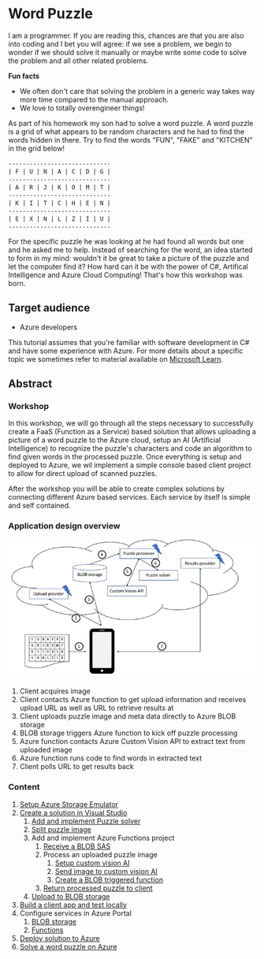 # Word Puzzle

I am a programmer. If you are reading this, chances are that you are also into coding and I bet you will agree: if we see a problem, we begin to wonder if we should solve it manually or maybe write some code to solve the problem and all other related problems.

**Fun facts**

* We often don't care that solving the problem in a generic way takes way more time compared to the manual approach. 
* We love to totally overengineer things!

As part of his homework my son had to solve a word puzzle. A word puzzle is a grid of what appears to be random characters and he had to find the words hidden in there. Try to find the words "FUN", "FAKE" and "KITCHEN" in the grid below!

````
-----------------------------
| F | U | N | A | C | D | G |
-----------------------------
| A | R | J | K | O | M | T |
-----------------------------
| K | I | T | C | H | E | N |
-----------------------------
| E | X | N | L | Z | I | U |
-----------------------------
````

For the specific puzzle he was looking at he had found all words but one and he asked me to help. Instead of searching for the word, an idea started to form in my mind: wouldn't it be great to take a picture of the puzzle and let the computer find it? How hard can it be with the power of C#, Artifical Intelligence and Azure Cloud Computing! That's how this workshop was born.

## Target audience

* Azure developers

This tutorial assumes that you're familiar with software development in C# and have some experience with Azure. For more details about a specific topic we sometimes refer to material available on [Microsoft Learn](https://docs.microsoft.com/en-us/learn/).

## Abstract

### Workshop
In this workshop, we will go through all the steps necessary to successfully create a FaaS (Function as a Service) based solution that allows uploading a picture of a word puzzle to the Azure cloud, setup an AI (Artificial Intelligence) to recognize the puzzle's characters and code an algorithm to find given words in the processed puzzle. Once everything is setup and deployed to Azure, we wil implement a simple console based client project to allow for direct upload of scanned puzzles.

After the workshop you will be able to create complex solutions by connecting different Azure based services. Each service by itself is simple and self contained.

### Application design overview

![Application Flow](assets/Flow.png)

1. Client acquires image
1. Client contacts Azure function to get upload information and receives upload URL as well as URL to retrieve results at
1. Client uploads puzzle image and meta data directly to Azure BLOB storage
1. BLOB storage triggers Azure function to kick off puzzle processing
1. Azure function contacts Azure Custom Vision API to extract text from uploaded image
1. Azure function runs code to find words in extracted text
1. Client polls URL to get results back 

### Content

1. [Setup Azure Storage Emulator](./content/Setup_Azure_Storage_Emulator.md)
1. [Create a solution in Visual Studio](./content/CreateBlankVSSolution.md)
    1. [Add and implement Puzzle solver](./content/CreatePuzzleSolverProject.md)
    1. [Split puzzle image](./content/SplitPuzzleImage.md)
    1. Add and implement Azure Functions project
        1. [Receive a BLOB SAS](./content/Add_and_implement_Azure_Functions_project_1.md)
        1. Process an uploaded puzzle image
            1. [Setup custom vision AI](./content/Setup_Custom_Vision.md)
            1. [Send image to custom vision AI](./content/SendImageToCustomVisionAI.md)
            1. [Create a BLOB triggered function](./content/Add_and_implement_Azure_Functions_project_2.md)
        1. [Return processed puzzle to client](./content/ReturnProcessedPuzzle.md)
    1. [Upload to BLOB storage](./content/Upload_to_BLOB_storage.md)
1. [Build a client app and test locally](./content/BuildClientApp.md)
1. Configure services in Azure Portal
    1. [BLOB storage](./content/ConfigureAzurePortalBlobs.md)
    1. [Functions](./content/ConfigureAzurePortalFunctions.md)
1. [Deploy solution to Azure](./content/DeployToAzure.md)
1. [Solve a word puzzle on Azure](./content/SolveWordPuzzleWithAzure.md)
